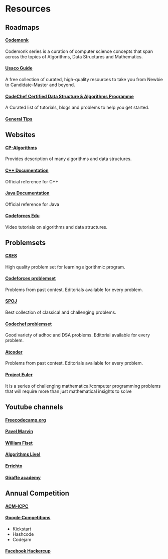 # Resources

## Roadmaps
#### [Codemonk](https://www.hackerearth.com/practice/codemonk/)
Codemonk series is a curation of computer science concepts that span across the topics of Algorithms, Data Structures and Mathematics.
#### [Usaco Guide](https://usaco.guide/)
A free collection of curated, high-quality resources to take you from Newbie to Candidate-Master and beyond.
#### [CodeChef Certified Data Structure & Algorithms Programme](https://www.codechef.com/certification/data-structures-and-algorithms/prepare#foundation)
A Curated list of tutorials, blogs and problems to help you get started.
#### [General Tips](https://infero.netlify.app/blog/impl_gen/)

## Websites
#### [CP-Algorithms](https://cp-algorithms.com/)
Provides description of many algorithms and data structures.
#### [C++ Documentation](https://www.cplusplus.com/reference/)
Official reference for C++
#### [Java Documentation](https://docs.oracle.com/javase/8/docs/api/overview-summary.html)
Official reference for Java
#### [Codeforces Edu](https://codeforces.com/edu/courses)
Video tutorials on algorithms and data structures.

## Problemsets
#### [CSES](https://cses.fi/problemset/)
High quality problem set for learning algorithmic program.
#### [Codeforces problemset](https://codeforces.com/problemset)
Problems from past contest. Editorials available for every problem.
#### [SPOJ](https://www.spoj.com/problems/classical/)
Best collection of classical and challenging problems.
#### [Codechef problemset](https://www.codechef.com/problems/school?limit=10)
Good variety of adhoc and DSA problems. Editorial available for every problem.
#### [Atcoder](https://atcoder.jp/contests/)
Problems from past contest. Editorials available for every problem.
#### [Project Euler](https://projecteuler.net/archives)
It is a series of challenging mathematical/computer programming problems that will require more than just mathematical insights to solve

## Youtube channels
#### [Freecodecamp.org](https://www.youtube.com/c/Freecodecamp)
#### [Pavel Marvin](https://www.youtube.com/c/pavelmavrin)
#### [William Fiset](https://www.youtube.com/c/WilliamFiset-videos)
#### [Algorithms Live!](https://www.youtube.com/c/AlgorithmsLive)
#### [Errichto](https://www.youtube.com/c/Errichto)
#### [Giraffe academy](https://www.youtube.com/c/GiraffeAcademy)

## Annual Competition
#### [ACM-ICPC](https://icpc.global/)
#### [Google Competitions](https://codingcompetitions.withgoogle.com/)
- Kickstart
- Hashcode
- Codejam
#### [Facebook Hackercup](https://www.facebook.com/codingcompetitions/hacker-cup/)
